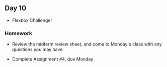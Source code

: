 ## Day 10

* Flexbox Challenge!

### Homework

* Review the midterm review sheet, and come to Monday's class with any questions you may have. 

* Complete Assignment #4, due Monday